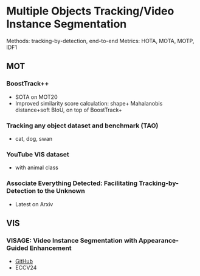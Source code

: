 # Multiple Objects Tracking/Video Instance Segmentation
Methods: tracking-by-detection, end-to-end
Metrics: HOTA, MOTA, MOTP, IDF1

## MOT
### BoostTrack++
- SOTA on MOT20
- Improved similarity score calculation: shape+ Mahalanobis distance+soft BIoU, on top of BoostTrack+

### Tracking any object dataset and benchmark (TAO)
- cat, dog, swan

### YouTube VIS dataset
- with animal class

### Associate Everything Detected: Facilitating Tracking-by-Detection to the Unknown
- Latest on Arxiv

## VIS
### VISAGE: Video Instance Segmentation with Appearance-Guided Enhancement
- [GitHub](https://github.com/KimHanjung/VISAGE?tab=readme-ov-file)
- ECCV24

